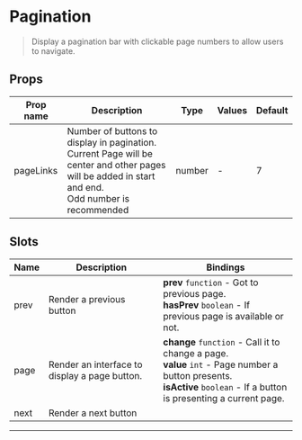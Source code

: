 # Pagination

> Display a pagination bar with clickable page numbers to allow users to navigate.

## Props

| Prop name | Description                                                                                                                                             | Type   | Values | Default |
| --------- | ------------------------------------------------------------------------------------------------------------------------------------------------------- | ------ | ------ | ------- |
| pageLinks | Number of buttons to display in pagination.<br>Current Page will be center and other pages will be added in start and end.<br>Odd number is recommended | number | -      | 7       |

## Slots

| Name | Description                                   | Bindings                                                                                                                                                                    |
| ---- | --------------------------------------------- | --------------------------------------------------------------------------------------------------------------------------------------------------------------------------- |
| prev | Render a previous button                      | **prev** `function` - Got to previous page.<br>**hasPrev** `boolean` - If previous page is available or not.                                                                |
| page | Render an interface to display a page button. | **change** `function` - Call it to change a page.<br>**value** `int` - Page number a button presents.<br>**isActive** `boolean` - If a button is presenting a current page. |
| next | Render a next button                          | <br>                                                                                                                                                                        |

---
